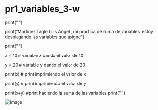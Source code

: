 # pr1_variables_3-w

print(" ")

print("Martinez Tagle Luis Angel , mi practica de suma de variables, estoy desplegando las variables que asigne")

print(" ")

x = 10 # variable x dando el valor de 10

y = 20 # variable y dando el valor de 20

print(x) # print imprimiendo el valor de x

print(y) # print imprimiendo el valor de y


print(x+y) #print haciendo la suma de las variables
print(" ")



![image](https://github.com/user-attachments/assets/5026b11c-bc93-4765-a247-73f63d73b7da)

